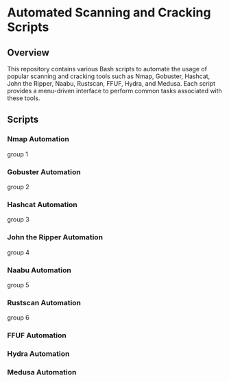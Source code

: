 # Automated Scanning and Cracking Scripts

## Overview
This repository contains various Bash scripts to automate the usage of popular scanning and cracking tools such as Nmap, Gobuster, Hashcat, John the Ripper, Naabu, Rustscan, FFUF, Hydra, and Medusa. Each script provides a menu-driven interface to perform common tasks associated with these tools.

## Scripts

### Nmap Automation
group 1

### Gobuster Automation

group 2

### Hashcat Automation

group 3

### John the Ripper Automation

group 4

### Naabu Automation

group 5

### Rustscan Automation

group 6


### FFUF Automation


### Hydra Automation


### Medusa Automation

